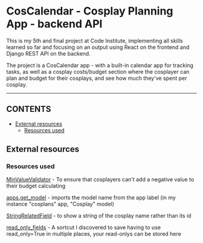 # CosCalendar - Cosplay Planning App - backend API

This is my 5th and final project at Code Institute, implementing all skills learned so far and focusing on an output using React on the frontend and Django REST API on the backend.

The project is a CosCalendar app - with a built-in calendar app for tracking tasks, as well as a cosplay costs/budget section where the cosplayer can plan and budget for their cosplays, and see how much they've spent per cosplay.

----------

## CONTENTS

* [External resources](#external-resources)
	* [Resources used](#resources-used)

## External resources

### Resources used

[MinValueValidator](https://docs.djangoproject.com/en/5.0/ref/validators/#minvaluevalidator) - To ensure that cosplayers can't add a negative value to their budget calculating

[apps.get_model](https://docs.djangoproject.com/en/5.0/ref/applications/#django.apps.apps.get_model) - imports the model name from the app label (in my instance "cosplans" app, "Cosplay" model)

[StringRelatedField](https://www.django-rest-framework.org/api-guide/relations/#stringrelatedfield) - to show a string of the cosplay name rather than its id

[read_only_fields](https://www.django-rest-framework.org/api-guide/serializers/#specifying-read-only-fields) - A sortcut I discovered to save having to use read_only=True in multiple places, your read-onlys can be stored here
